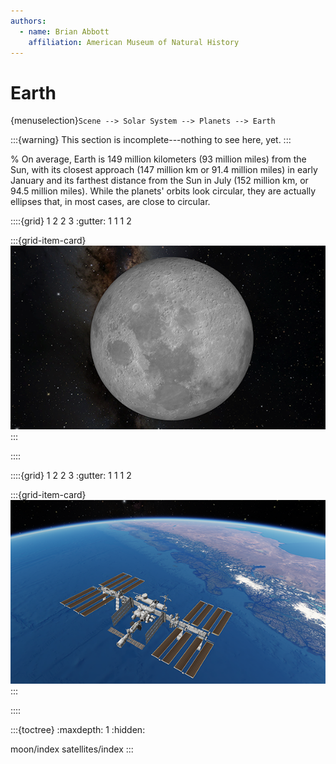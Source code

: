 ```yaml
---
authors:
  - name: Brian Abbott
    affiliation: American Museum of Natural History
---
```



# Earth

{menuselection}`Scene --> Solar System --> Planets --> Earth`


:::{warning}
This section is incomplete---nothing to see here, yet.
:::



% On average, Earth is 149 million kilometers (93 million miles) from the Sun, with its closest approach (147 million km or 91.4 million miles) in early January and its farthest distance from the Sun in July (152 million km, or 94.5 million miles). While the planets' orbits look circular, they are actually ellipses that, in most cases, are close to circular.


::::{grid} 1 2 2 3
:gutter: 1 1 1 2

:::{grid-item-card} [](./moon/index)
[![Moon](./moon/moon_icon.png)](./moon/index)
:::


::::





::::{grid} 1 2 2 3
:gutter: 1 1 1 2

:::{grid-item-card} [](./satellites/index)
[![Satellites](./satellites/iss/iss_icon.png)](./satellites/index)
:::


::::



:::{toctree}
:maxdepth: 1
:hidden:

moon/index
satellites/index
:::
